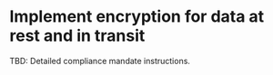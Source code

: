 # Implement encryption for data at rest and in transit

TBD: Detailed compliance mandate instructions.